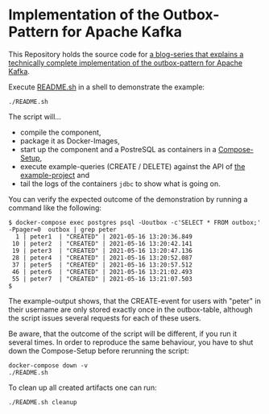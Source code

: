 # Implementation of the Outbox-Pattern for Apache Kafka

This Repository holds the source code for
[a blog-series that explains a technically complete implementation of the outbox-pattern for Apache Kafka](https://juplo.de/implementing-the-outbox-pattern-with-kafka-part-1-the-outbox-table/).

Execute [README.sh](README.sh) in a shell to demonstrate the example:

    ./README.sh

The script will...

* compile the component,
* package it as Docker-Images,
* start up the component and a PostreSQL as containers in a [Compose-Setup](docker-compose.yml),
* execute example-queries (CREATE / DELETE) against the API of [the example-project](https://juplo.de/implementing-the-outbox-pattern-with-kafka-part-0-the-example/) and
* tail the logs of the containers `jdbc` to show what is going on.

You can verify the expected outcome of the demonstration by running a command like the following:

    $ docker-compose exec postgres psql -Uoutbox -c'SELECT * FROM outbox;' -Ppager=0  outbox | grep peter
      1 | peter1  | "CREATED" | 2021-05-16 13:20:36.849
     10 | peter2  | "CREATED" | 2021-05-16 13:20:42.141
     19 | peter3  | "CREATED" | 2021-05-16 13:20:47.136
     28 | peter4  | "CREATED" | 2021-05-16 13:20:52.087
     37 | peter5  | "CREATED" | 2021-05-16 13:20:57.512
     46 | peter6  | "CREATED" | 2021-05-16 13:21:02.493
     55 | peter7  | "CREATED" | 2021-05-16 13:21:07.503
    $

The example-output shows, that the CREATE-event for users with "peter" in their username are only stored exactly once in the outbox-table, although the script issues several requests for each of these users.

Be aware, that the outcome of the script will be different, if you run it several times.
In order to reproduce the same behaviour, you have to shut down the Compose-Setup before rerunning the script:

    docker-compose down -v
    ./README.sh

To clean up all created artifacts one can run:

    ./README.sh cleanup
